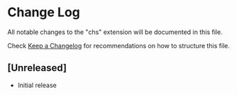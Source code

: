 # Change Log

All notable changes to the "chs" extension will be documented in this file.

Check [Keep a Changelog](http://keepachangelog.com/) for recommendations on how to structure this file.

## [Unreleased]

- Initial release